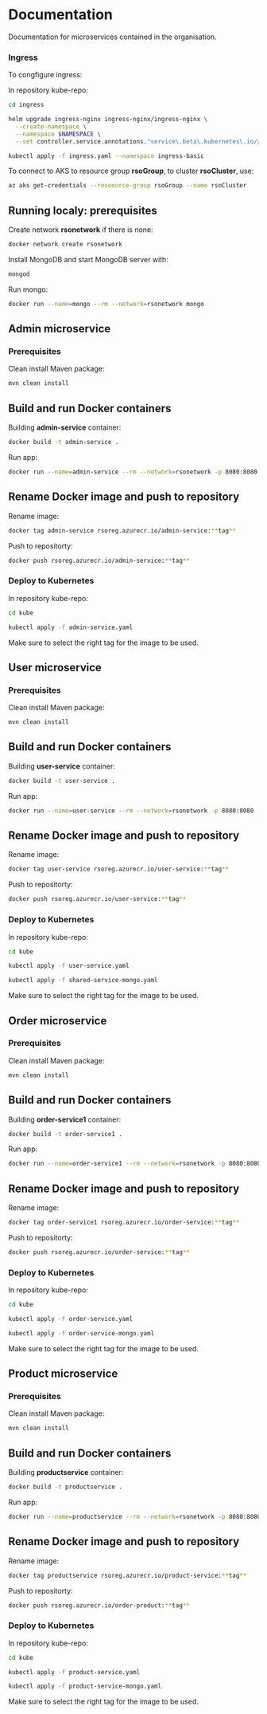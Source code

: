 # Documentation

Documentation for microservices contained in the organisation.
### Ingress


To congfigure ingress:

In repository kube-repo:

```bash
cd ingress
```
```bash
helm upgrade ingress-nginx ingress-nginx/ingress-nginx \
  --create-namespace \
  --namespace $NAMESPACE \
  --set controller.service.annotations."service\.beta\.kubernetes\.io/azure-load-balancer-health-probe-request-path"=/healthz
```
```bash
kubectl apply -f ingress.yaml --namespace ingress-basic 
```

To connect to AKS to resource group **rsoGroup**, to cluster **rsoCluster**, use:

```bash
az aks get-credentials --resoource-group rsoGroup --name rsoCluster
```



## Running localy: prerequisites

Create network **rsonetwork** if there is none:

```bash
docker network create rsonetwork
```

Install MongoDB and start MongoDB server with:
```bash
mongod
```

Run mongo:
```bash
docker run --name=mongo --rm --network=rsonetwork mongo
```



## Admin microservice

### Prerequisites


Clean install Maven package:
```bash
mvn clean install
```


## Build and run Docker containers

Building **admin-service** container:
```bash
docker build -t admin-service .
```

Run app:
```bash
docker run --name=admin-service --rm --network=rsonetwork -p 8080:8080 -e MONGO_USER_URL=MONGO_URL=mongodb://mongo:27017/users admin-service
```

## Rename Docker image and push to repository

Rename image:
```bash
docker tag admin-service rsoreg.azurecr.io/admin-service:**tag**
```

Push to repositorty:
```bash
docker push rsoreg.azurecr.io/admin-service:**tag**
```


### Deploy to Kubernetes

In repository kube-repo:

```bash
cd kube
```
```bash
kubectl apply -f admin-service.yaml 
```

Make sure to select the right tag for the image to be used.



## User microservice

### Prerequisites


Clean install Maven package:
```bash
mvn clean install
```


## Build and run Docker containers

Building **user-service** container:
```bash
docker build -t user-service .
```

Run app:
```bash
docker run --name=user-service --rm --network=rsonetwork -p 8080:8080 -e MONGO_USER_URL=MONGO_URL=mongodb://mongo:27017/users user-service
```

## Rename Docker image and push to repository

Rename image:
```bash
docker tag user-service rsoreg.azurecr.io/user-service:**tag**
```

Push to repositorty:
```bash
docker push rsoreg.azurecr.io/user-service:**tag**
```


### Deploy to Kubernetes

In repository kube-repo:

```bash
cd kube
```
```bash
kubectl apply -f user-service.yaml 
```
```bash
kubectl apply -f shared-service-mongo.yaml 
```

Make sure to select the right tag for the image to be used.



## Order microservice

### Prerequisites


Clean install Maven package:
```bash
mvn clean install
```


## Build and run Docker containers

Building **order-service1** container:
```bash
docker build -t order-service1 .
```

Run app:
```bash
docker run --name=order-service1 --rm --network=rsonetwork -p 8080:8080 -e MONGO_ORDER_URL=MONGO_URL=mongodb://mongo:27017/dev user-service1
```

## Rename Docker image and push to repository

Rename image:
```bash
docker tag order-service1 rsoreg.azurecr.io/order-service:**tag**
```

Push to repositorty:
```bash
docker push rsoreg.azurecr.io/order-service:**tag**
```


### Deploy to Kubernetes

In repository kube-repo:

```bash
cd kube
```
```bash
kubectl apply -f order-service.yaml 
```
```bash
kubectl apply -f order-service-mongo.yaml 
```

Make sure to select the right tag for the image to be used.

## Product microservice

### Prerequisites


Clean install Maven package:
```bash
mvn clean install
```


## Build and run Docker containers

Building **productservice** container:
```bash
docker build -t productservice .
```

Run app:
```bash
docker run --name=productservice --rm --network=rsonetwork -p 8080:8080 -e MONGO_PRODUCTS_URL=MONGO_URL=mongodb://mongo:27017/products productservice
```

## Rename Docker image and push to repository

Rename image:
```bash
docker tag productservice rsoreg.azurecr.io/product-service:**tag**
```

Push to repositorty:
```bash
docker push rsoreg.azurecr.io/order-product:**tag**
```


### Deploy to Kubernetes

In repository kube-repo:

```bash
cd kube
```
```bash
kubectl apply -f product-service.yaml 
```
```bash
kubectl apply -f product-service-mongo.yaml 
```

Make sure to select the right tag for the image to be used.

